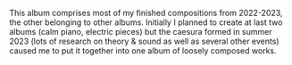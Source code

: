 This album comprises most of my finished compositions from 2022-2023, the other belonging to other albums. Initially I planned to create at last two albums (calm piano, electric pieces) but the caesura formed in summer 2023 (lots of research on theory & sound as well as several other events) caused me to put it together into one album of loosely composed works.
